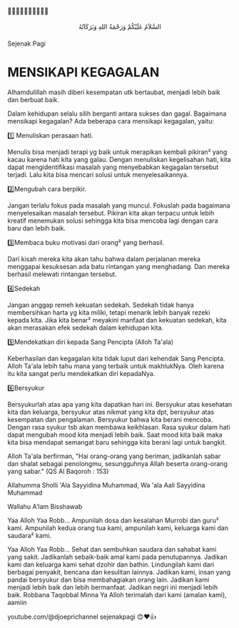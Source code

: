 <style>
  /* Gaya untuk elemen dengan atribut dir="rtl" */
  [dir="rtl"] {
    text-align: center; /* Rata tengah teks */
  }

  /* Gaya untuk teks dalam elemen dengan atribut dir="rtl" */
  [dir="rtl"] p {
    display: inline-block; /* Membuat teks menjadi elemen inline */
    text-align: left; /* Kembalikan perataan teks kembali ke kiri */
  }
</style>

🌹🌹🌹🌹🌹🌹🌹🌹🌹🌹  
<p dir="rtl" style="font-family: Amiri; line-height: 2.0;">
السَّلاَمُ عَلَيْكُمْ وَرَحْمَةُ اللهِ وَبَرَكَاتُهُ 
</p>

Sejenak Pagi
# MENSIKAPI KEGAGALAN

Alhamdulillah masih diberi kesempatan utk bertaubat, menjadi lebih baik dan berbuat baik.

Dalam kehidupan selalu silih berganti antara sukses dan gagal.
Bagaimana mensikapi kegagalan?
Ada beberapa cara mensikapi kegagalan, yaitu:

1️⃣ Menuliskan perasaan hati.  

Menulis bisa menjadi terapi yg baik untuk merapikan kembali pikiran² yang kacau karena hati kita yang galau. Dengan menuliskan kegelisahan hati, kita dapat mengidentifikasi masalah yang menyebabkan kegagalan tersebut terjadi. Lalu kita bisa mencari solusi untuk menyelesaikannya.

2️⃣Mengubah cara berpikir.  

Jangan terlalu fokus pada masalah yang muncul. Fokuslah pada bagaimana menyelesaikan masalah tersebut. Pikiran kita akan terpacu untuk lebih kreatif menemukan solusi sehingga kita bisa mencoba lagi dengan cara baru dan lebih baik.

3️⃣Membaca buku motivasi dari orang² yang berhasil.

Dari kisah mereka kita akan tahu bahwa dalam perjalanan mereka menggapai kesuksesan ada batu rintangan yang menghadang. Dan mereka berhasil melewati rintangan tersebut.

4️⃣Sedekah

Jangan anggap remeh kekuatan sedekah. Sedekah tidak hanya membersihkan harta yg kita miliki, tetapi menarik lebih banyak rezeki kepada kita. 
Jika kita benar² meyakini manfaat dan kekuatan sedekah, kita akan merasakan efek sedekah dalam kehidupan kita.

5️⃣Mendekatkan diri kepada Sang Pencipta (Alloh Ta'ala)

Keberhasilan dan kegagalan kita tidak luput dari kehendak Sang Pencipta. Alloh Ta'ala lebih tahu mana yang terbaik untuk makhlukNya. Oleh karena itu kita sangat perlu mendekatkan diri kepadaNya.

6️⃣Bersyukur

Bersyukurlah atas apa yang kita dapatkan hari ini. Bersyukur atas kesehatan kita dan keluarga, bersyukur atas nikmat yang kita dpt, bersyukur atas kesempatan dan pengalaman. Bersyukur bahwa kita berani mencoba. 
Dengan rasa syukur tsb akan membawa keikhlasan. Rasa syukur dalam hati dapat mengubah mood kita menjadi lebih baik. Saat mood kita baik maka kita bisa mendapat semangat baru sehingga kita berani lagi untuk bangkit.

Alloh Ta'ala berfirman,
"Hai orang-orang yang beriman, jadikanlah sabar dan shalat sebagai penolongmu, sesungguhnya Allah beserta orang-orang yang sabar."
(QS Al Baqoroh : 153)

Allahumma Sholli 'Ala Sayyidina Muhammad, Wa 'ala Aali Sayyidina Muhammad

Wallahu A'lam Bisshawab

Yaa Alloh Yaa Robb...
Ampunilah dosa dan kesalahan Murrobi dan guru² kami.
Ampunilah kedua orang tua kami, ampunilah kami, keluarga kami dan saudara² kami.

Yaa Alloh Yaa Robb...
Sehat dan sembuhkan saudara dan sahabat kami yang sakit.
Jadikanlah sebaik-baik amal kami pada penutupannya.
Jadikan kami dan keluarga kami sehat dzohir dan bathin.
Lindungilah kami dari berbagai penyakit, bencana dan kesulitan lainnya.
Jadikan kami, insan yang pandai bersyukur dan bisa membahagiakan orang lain.
Jadikan kami menjadi lebih baik dan lebih bermanfaat.
Jadikan negri ini menjadi lebih baik.
Robbana Taqobbal Minna
Ya Alloh terimalah dari kami (amalan kami), aamiin

youtube.com/@djoeprichannel
sejenakpagi
😊❤👍